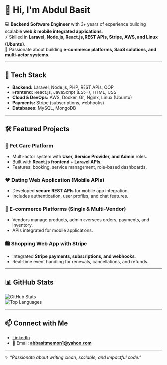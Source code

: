 # 👋 Hi, I'm Abdul Basit  

💻 **Backend Software Engineer** with 3+ years of experience building scalable **web & mobile integrated applications**.  
⚡ Skilled in **Laravel, Node.js, React.js, REST APIs, Stripe, AWS, and Linux (Ubuntu)**.  
🚀 Passionate about building **e-commerce platforms, SaaS solutions, and multi-actor systems**.  

---

## 🔧 Tech Stack
- **Backend:** Laravel, Node.js, PHP, REST APIs, OOP  
- **Frontend:** React.js, JavaScript (ES6+), HTML, CSS  
- **Cloud & DevOps:** AWS, Docker, Git, Nginx, Linux (Ubuntu)  
- **Payments:** Stripe (subscriptions, webhooks)  
- **Databases:** MySQL, MongoDB  

---

## 🛠 Featured Projects  

### 🐾 Pet Care Platform  
- Multi-actor system with **User, Service Provider, and Admin** roles.  
- Built with **React.js frontend + Laravel APIs**.  
- Features: booking, service management, role-based dashboards.  

### ❤️ Dating Web Application (Mobile APIs)  
- Developed **secure REST APIs** for mobile app integration.  
- Includes authentication, user profiles, and chat features.  

### 🛒 E-commerce Platforms (Single & Multi-Vendor)  
- Vendors manage products, admin oversees orders, payments, and inventory.  
- APIs integrated for mobile applications.  

### 🛍 Shopping Web App with Stripe  
- Integrated **Stripe payments, subscriptions, and webhooks**.  
- Real-time event handling for renewals, cancellations, and refunds.  

---

## 📊 GitHub Stats  

![GitHub Stats](https://github-readme-stats.vercel.app/api?username=abbasitmemon&show_icons=true&theme=radical)  
![Top Languages](https://github-readme-stats.vercel.app/api/top-langs/?username=abbasitmemon&layout=compact&theme=radical)  

---

## 📫 Connect with Me  
- [LinkedIn](https://www.linkedin.com/in/abdul-basit-memon-3683a2124/)  
- 📧 Email: **abbasitmemon1@yahoo.com**  

---
✨ _“Passionate about writing clean, scalable, and impactful code.”_